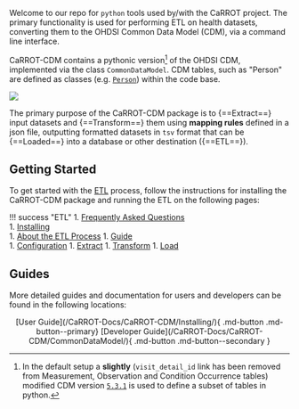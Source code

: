 
Welcome to our repo for `python` tools used by/with the CaRROT project. The primary functionality is used for performing ETL on health datasets, converting them to the OHDSI Common Data Model (CDM), via a command line interface.

CaRROT-CDM contains a pythonic version[^1] of the OHDSI CDM, implemented via the class `CommonDataModel`. CDM tables, such as "Person" are defined as classes (e.g. [`Person`](/CaRROT-Docs/CaRROT-CDM/Person/)) within the code base. 

[^1]: In the default setup a __slightly__ (`visit_detail_id` link has been removed from Measurement, Observation and Condition Occurrence tables) modified CDM version [`5.3.1`](https://github.com/OHDSI/CommonDataModel/releases/tag/v5.3.1) is used to define a subset of tables in python.

![](../../images/data-mapping.png)


The primary purpose of the CaRROT-CDM package is to {==Extract==} input datasets and {==Transform==} them using __mapping rules__ defined in a json file, outputting formatted datasets in `tsv` format that can be {==Loaded==} into a database or other destination ({==ETL==}).


## Getting Started

To get started with the [ETL](/CaRROT-Docs/CaRROT-CDM/ETL/About/) process, follow the instructions for installing the CaRROT-CDM package and running the ETL on the following pages:

!!! success "ETL"
    1. [Frequently Asked Questions](/CaRROT-Docs/CaRROT-CDM/FAQ/)  
    1. [Installing](/CaRROT-Docs/CaRROT-CDM/Installing/)  
    1. [About the ETL Process](/CaRROT-Docs/CaRROT-CDM/ETL/About/)
    1. [Guide](/CaRROT-Docs/CaRROT-CDM/ETL/ETL-Guide)  
	    1. [Configuration](/CaRROT-Docs/CaRROT-CDM/ETL/Yaml)
        1. [Extract](/CaRROT-Docs/CaRROT-CDM/ETL/Extract/)
        1. [Transform](/CaRROT-Docs/CaRROT-CDM/ETL/Transform/)
        1. [Load](/CaRROT-Docs/CaRROT-CDM/ETL/Load/)
    
    
## Guides

More detailed guides and documentation for users and developers can be found in the following locations:

<center>
[User Guide](/CaRROT-Docs/CaRROT-CDM/Installing/){ .md-button .md-button--primary}
[Developer Guide](/CaRROT-Docs/CaRROT-CDM/CommonDataModel/){ .md-button .md-button--secondary }
</center>

